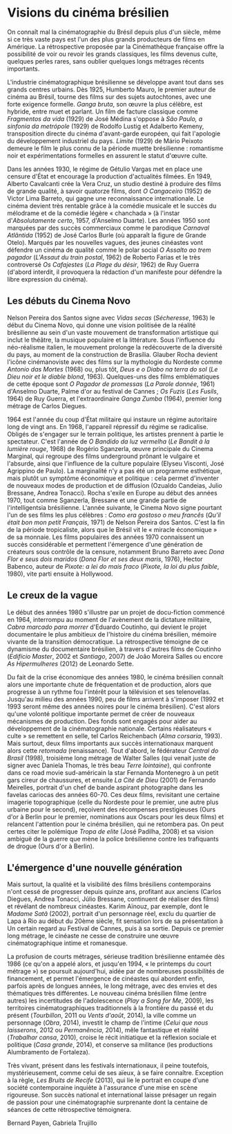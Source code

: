 # Visions du cinéma brésilien

On connaît mal la cinématographie du Brésil depuis plus d'un siècle, même si ce très vaste pays est l'un des plus grands producteurs de films en Amérique. La rétrospective proposée par la Cinémathèque française offre la possibilité de voir ou revoir les grands classiques, les films devenus culte, quelques perles rares, sans oublier quelques longs métrages récents importants.

L'industrie cinématographique brésilienne se développe avant tout dans ses grands centres urbains. Dès 1925, Humberto Mauro, le premier auteur de cinéma au Brésil, tourne des films sur des sujets autochtones, avec une forte exigence formelle. _Ganga bruta_, son œuvre la plus célèbre, est hybride, entre muet et parlant. Un film de facture classique comme _Fragmentos da vida_ (1929) de José Médina s'oppose à _São Paulo, a sinfonia da metrópole_ (1929) de Rodolfo Lustig et Adalberto Kemeny, transposition directe du cinéma d'avant-garde européen, qui fait l'apologie du développement industriel du pays. _Limite_ (1929) de Mário Peixoto demeure le film le plus connu de la période muette brésilienne : romantisme noir et expérimentations formelles en assurent le statut d'œuvre culte.

Dans les années 1930, le régime de Gétulio Vargas met en place une censure d'État et encourage la production d'actualités filmées. En 1949, Alberto Cavalcanti crée la Vera Cruz, un studio destiné à produire des films de grande qualité, à savoir quatorze films, dont _O Cangaceiro_ (1952) de Victor Lima Barreto, qui gagne une reconnaissance internationale. Le cinéma devient très rentable grâce à la comédie musicale et le succès du mélodrame et de la comédie légère « chanchada » (à l'instar d'_Absolutamente certo_, 1957, d'Anselmo Duarte). Les années 1950 sont marquées par des succès commerciaux comme le parodique _Carnaval Atlântida_ (1952) de José Carlos Burle (où apparaît la figure de Grande Otelo). Marqués par les nouvelles vagues, des jeunes cinéastes vont défendre un cinéma de qualité comme le polar social _O Assalto ao trem pagador_ (_L'Assaut du train postal_, 1962) de Roberto Farias et le très controversé _Os Cafajestes_ (_La Plage du désir_, 1962) de Ruy Guerra (d'abord interdit, il provoquera la rédaction d'un manifeste pour défendre la libre expression du cinéma).

## Les débuts du Cinema Novo

Nelson Pereira dos Santos signe avec _Vidas secas_ (_Sécheresse_, 1963) le début du Cinema Novo, qui donne une vision politisée de la réalité brésilienne au sein d'un vaste mouvement de transformation artistique qui inclut le théâtre, la musique populaire et la littérature. Sous l'influence du néo-réalisme italien, le mouvement prolonge la redécouverte de la diversité du pays, au moment de la construction de Brasília. Glauber Rocha devient l'icône cinémanoviste avec des films sur la mythologie du Nordeste comme _Antonio das Mortes_ (1968) ou, plus tôt, _Deus e o Diabo na terra do sol_ (_Le Dieu noir et le diable blond_, 1963). Quelques-uns des films emblématiques de cette époque sont _O Pagador de promessas_ (_La Parole donnée_, 1961) d'Anselmo Duarte, Palme d'or au festival de Cannes ; _Os Fuzis_ (_Les Fusils_, 1964) de Ruy Guerra, et l'extraordinaire _Ganga Zumba_ (1964), premier long métrage de Carlos Diegues.

1964 est l'année du coup d'État militaire qui instaure un régime autoritaire long de vingt ans. En 1968, l'appareil répressif du régime se radicalise. Obligés de s'engager sur le terrain politique, les artistes prennent à partie le spectateur. C'est l'année de _O Bandido da luz vermelha_ (_Le Bandit à la lumière rouge_, 1968) de Rogério Sganzerla, œuvre principale du Cinema Marginal, qui regroupe des films underground prônant le vulgaire et l'absurde, ainsi que l'influence de la culture populaire (Elyseu Visconti, José Agrippino de Paulo). La marginalité n'y a pas été un programme esthétique, mais plutôt un symptôme économique et politique : cela permet d'inventer de nouveaux modes de production et de diffusion (Ozualdo Candeias, Julio Bressane, Andrea Tonacci).
Rocha s'exile en Europe au début des années 1970, tout comme Sganzerla, Bressane et une grande partie de l'intelligentsia brésilienne. L'année suivante, le Cinema Novo signe pourtant l'un de ses films les plus célèbres : _Como era gostoso o meu francês_ (_Qu'il était bon mon petit Français_, 1971) de Nelson Pereira dos Santos. C'est la fin de la période tropicaliste, alors que le Brésil vit le « miracle économique » de sa monnaie. Les films populaires des années 1970 connaissent un succès considérable et permettent l'émergence d'une génération de créateurs sous contrôle de la censure, notamment Bruno Barreto avec _Dona Flor e seus dois maridos_ (_Dona Flor et ses deux maris_, 1976), Hector Babenco, auteur de _Pixote: a lei do mais fraco_ (_Pixote, la loi du plus faible_, 1980), vite parti ensuite à Hollywood.

## Le creux de la vague

Le début des années 1980 s'illustre par un projet de docu-fiction commencé en 1964, interrompu au moment de l'avènement de la dictature militaire, _Cabra marcado para morrer_ d'Eduardo Coutinho, qui devient le projet documentaire le plus ambitieux de l'histoire du cinéma brésilien, mémoire vivante de la transition démocratique. La rétrospective témoigne de ce dynamisme du documentaire brésilien, à travers d'autres films de Coutinho (_Edifício Master_, 2002 et _Santiago_, 2007) de João Moreira Salles ou encore _As Hipermulheres_ (2012) de Leonardo Sette.

Du fait de la crise économique des années 1980, le cinéma brésilien connaît alors une importante chute de fréquentation et de production, alors que progresse à un rythme fou l'intérêt pour la télévision et ses telenovelas. Jusqu'au milieu des années 1990, peu de films arrivent à s'imposer (1992 et 1993 seront même des années noires pour le cinéma brésilien). C'est alors qu'une volonté politique importante permet de créer de nouveaux mécanismes de production. Des fonds sont engagés pour aider au développement de la cinématographie nationale. Certains réalisateurs « culte » se remettent en selle, tel Carlos Reichenbach (_Alma corsaria_, 1993). Mais surtout, deux films importants aux succès internationaux marquent alors cette _retomada_ (renaissance). Tout d'abord, le fédérateur _Central do Brasil_ (1998), troisième long métrage de Walter Salles (qui venait juste de signer avec Daniela Thomas, le très beau _Terre lointaine_), qui confronte dans ce road movie sud-américain la star Fernanda Montenegro à un petit gars cireur de chaussures, et ensuite _La Cité de Dieu_ (2001) de Fernando Meirelles, portrait d'un chef de bande aspirant photographe dans les favelas cariocas des années 60-70. Ces deux films, revisitant une certaine imagerie topographique (celle du Nordeste pour le premier, une autre plus urbaine pour le second), reçoivent des récompenses prestigieuses (Ours d'or à Berlin pour le premier, nominations aux Oscars pour les deux films) et relancent l'attention pour le cinéma brésilien, qui ne retombera pas. On peut certes citer le polémique _Tropa de elite_ (José Padilha, 2008) et sa vision ambiguë de la guerre que mène la police brésilienne contre les trafiquants de drogue (Ours d'or à Berlin).

## L'émergence d'une nouvelle génération

Mais surtout, la qualité et la visibilité des films brésiliens contemporains n'ont cessé de progresser depuis quinze ans, profitant aux anciens (Carlos Diegues, Andrea Tonacci, Júlio Bressane, continuent de réaliser des films) et révélant de nombreux cinéastes. Karim Aïnouz, par exemple, dont le _Madame Satã_ (2002), portrait d'un personnage réel, exclu du quartier de Lapa à Rio au début du 20ème siècle, fit sensation lors de sa présentation à Un certain regard au Festival de Cannes, puis à sa sortie. Depuis ce premier long métrage, le cinéaste ne cesse de construire une œuvre cinématographique intime et romanesque.

La profusion de courts métrages, sérieuse tradition brésilienne entamée dès 1986 (ce qu'on a appelé alors, et jusqu'en 1994, « le printemps du court métrage ») se poursuit aujourd'hui, aidée par de nombreuses possibilités de financement, et permet l'émergence de cinéastes qui abordent enfin, parfois après de longues années, le long métrage, avec des envies et des thématiques très différentes. Le nouveau cinéma brésilien filme (entre autres) les incertitudes de l'adolescence (_Play a Song for Me_, 2009), les territoires cinématographiques traditionnels à la frontière du passé et du présent (_Tourbillon_, 2011 ou _Vents d'août_, 2014), la ville comme un personnage (_Obra_, 2014), investit le champ de l'intime (_Celui que nous laisserons_, 2012 ou _Permanência_, 2014), mêle fantastique et réalité (_Trabalhar cansa_, 2010), croise le récit initiatique et la réflexion sociale et politique (_Casa grande_, 2014), et conserve sa militance (les productions Alumbramento de Fortaleza).

Très vivant, présent dans les festivals internationaux, il peine toutefois, mystérieusement, comme celui de ses aïeux, à se faire connaître. Exception à la règle, _Les Bruits de Recife_ (2013), qui lie le portrait en coupe d'une société contemporaine inquiète à l'assurance d'une mise en scène rigoureuse. Son succès national et international laisse présager un regain de passion pour une cinématographie surprenante dont la centaine de séances de cette rétrospective témoignera.

Bernard Payen, Gabriela Trujillo
